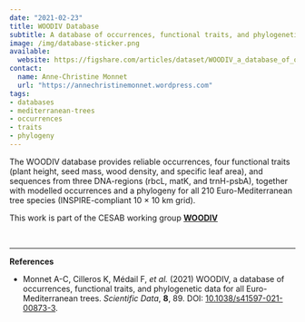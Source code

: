 ```yaml
---
date: "2021-02-23"
title: WOODIV Database
subtitle: A database of occurrences, functional traits, and phylogenetic data for all Euro-Mediterranean trees
image: /img/database-sticker.png
available:
  website: https://figshare.com/articles/dataset/WOODIV_a_database_of_occurrences_functional_traits_and_phylogenetic_data_for_all_Euro-Mediterranean_trees/13952897/2
contact:
  name: Anne-Christine Monnet
  url: "https://annechristinemonnet.wordpress.com"
tags:
- databases
- mediterranean-trees
- occurrences
- traits
- phylogeny
---
```


The WOODIV database provides reliable occurrences, four functional traits (plant height, seed mass, wood density, and specific leaf area), and sequences from three DNA-regions (rbcL, matK, and trnH-psbA), together with modelled occurrences and a phylogeny for all 210 Euro-Mediterranean tree species (INSPIRE-compliant 10 × 10 km grid).

This work is part of the CESAB working group [**WOODIV**](https://www.fondationbiodiversite.fr/en/the-frb-in-action/programs-and-projects/le-cesab/woodiv/)

<!--more-->

<br />
<hr />

**References**
- Monnet A-C, Cilleros K, Médail F, _et al._ (2021) WOODIV, a database of occurrences, functional traits, and phylogenetic data for all Euro-Mediterranean trees. _Scientific Data_, **8**, 89. DOI: [10.1038/s41597-021-00873-3](https://doi.org/10.1038/s41597-021-00873-3).
